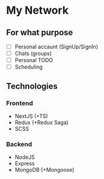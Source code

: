 # My Network

## For what purpose

- [ ] Personal accaunt (SignUp/SignIn)
- [ ] Chats (groups)
- [ ] Personal TODO
- [ ] Scheduling

## Technologies

### Frontend

<!-- - TS -->
- NextJS (+TS)
- Redux (+Redux Saga)
- SCSS
  
### Backend

<!-- - TS -->
- NodeJS
- Express
- MongoDB (+Mongoose)
